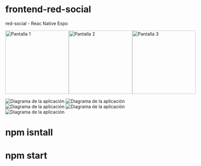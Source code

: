 # frontend-red-social
red-social - 
Reac Native Expo

<div style="display: flex; justify-content: space-around;">
  <img src="assets/1.png" alt="Pantalla 1" width="200">
  <img src="assets/2.png" alt="Pantalla 2" width="200">
  <img src="assets/3.png" alt="Pantalla 3" width="200">
</div>

![Diagrama de la aplicación](assets/1.png)
![Diagrama de la aplicación](assets/2.png)
![Diagrama de la aplicación](assets/3.png)
![Diagrama de la aplicación](assets/4.png)
![Diagrama de la aplicación](assets/5.png)
# npm isntall
# npm start